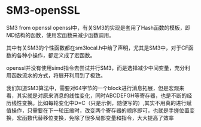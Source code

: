 # SM3-openSSL
SM3 from openssl
openssl中，有关SM3的实现是套用了Hash函数的模板，即MD结构的函数，使用宏函数来减少函数调用。

其中有关SM3的个性函数都在sm3local.h中给了声明，尤其是SM3中，对于CF函数的各种小操作，都定义成了宏函数。

openssl并没有使用simd指令去尝试并行SM3，而是选择减少中间变量，充分利用函数流水的方式，将展开利用到了极致。

我们知道SM3算法中，需要对64字节的一个block进行消息拓展，但是宏观来看，其实就是对原来消息的线性变化，同时ABCDEFGH等寄存器，也是不断的经历线性变换。比如每轮变化中D=C（只是示例，随便写的）,其实不用真的进行赋值操作，只需要在下一轮压缩时，改变两个寄存器的顺序即可，也就是手搓位置变换，宏函数代替移位变换，免除了很多局部变量和指令，大大提高了效率
